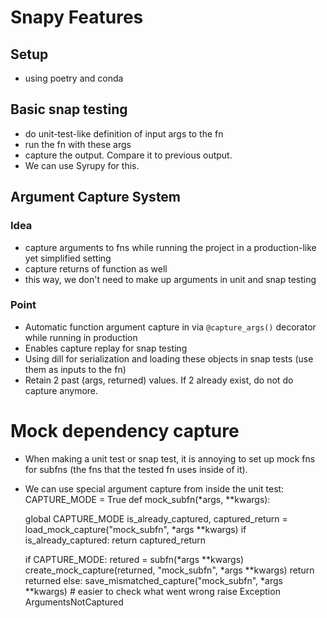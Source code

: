 # Snapy Features

## Setup
- using poetry and conda

## Basic snap testing
- do unit-test-like definition of input args to the fn
- run the fn with these args
- capture the output. Compare it to previous output.
- We can use Syrupy for this.

## Argument Capture System

### Idea
- capture arguments to fns while running the project in a production-like yet simplified setting
- capture returns of function as well
- this way, we don't need to make up arguments in unit and snap testing

### Point

- Automatic function argument capture in via `@capture_args()` decorator while running in production
- Enables capture replay for snap testing
- Using dill for serialization and loading these objects in snap tests (use them as inputs to the fn)
- Retain 2 past (args, returned) values. If 2 already exist, do not do capture anymore.


# Mock dependency capture

- When making a unit test or snap test, it is annoying to set up mock fns for subfns (the fns that the tested fn uses inside of it).
- We can use special argument capture from inside the unit test:
CAPTURE_MODE = True
def mock_subfn(*args, **kwargs):
    
    global CAPTURE_MODE
    is_already_captured, captured_return = load_mock_capture("mock_subfn", *args **kwargs)
    if is_already_captured:
        return captured_return
    
    if CAPTURE_MODE:
        retured = subfn(*args **kwargs)
        create_mock_capture(returned, "mock_subfn", *args **kwargs)
        return returned
    else:
        save_mismatched_capture("mock_subfn", *args **kwargs) # easier to check what went wrong
        raise Exception ArgumentsNotCaptured
